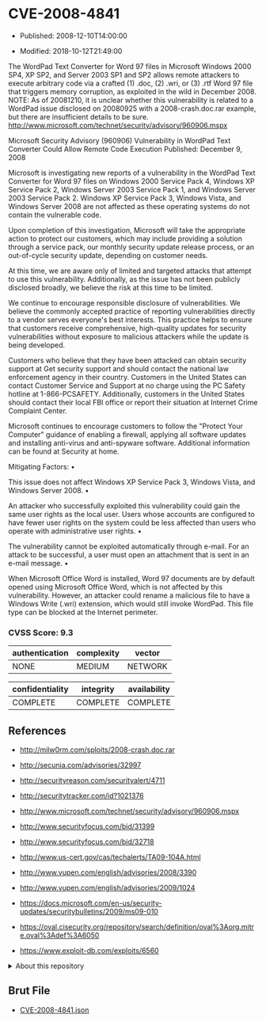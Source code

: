 # CVE-2008-4841

- Published: 2008-12-10T14:00:00

- Modified: 2018-10-12T21:49:00

The WordPad Text Converter for Word 97 files in Microsoft Windows 2000 SP4, XP SP2, and Server 2003 SP1 and SP2 allows remote attackers to execute arbitrary code via a crafted (1) .doc, (2) .wri, or (3) .rtf Word 97 file that triggers memory corruption, as exploited in the wild in December 2008.  NOTE: As of 20081210, it is unclear whether this vulnerability is related to a WordPad issue disclosed on 20080925 with a 2008-crash.doc.rar example, but there are insufficient details to be sure. http://www.microsoft.com/technet/security/advisory/960906.mspx


Microsoft Security Advisory (960906)
Vulnerability in WordPad Text Converter Could Allow Remote Code Execution
Published: December 9, 2008

Microsoft is investigating new reports of a vulnerability in the WordPad Text Converter for Word 97 files on Windows 2000 Service Pack 4, Windows XP Service Pack 2, Windows Server 2003 Service Pack 1, and Windows Server 2003 Service Pack 2. Windows XP Service Pack 3, Windows Vista, and Windows Server 2008 are not affected as these operating systems do not contain the vulnerable code.

Upon completion of this investigation, Microsoft will take the appropriate action to protect our customers, which may include providing a solution through a service pack, our monthly security update release process, or an out-of-cycle security update, depending on customer needs.

At this time, we are aware only of limited and targeted attacks that attempt to use this vulnerability. Additionally, as the issue has not been publicly disclosed broadly, we believe the risk at this time to be limited.

We continue to encourage responsible disclosure of vulnerabilities. We believe the commonly accepted practice of reporting vulnerabilities directly to a vendor serves everyone's best interests. This practice helps to ensure that customers receive comprehensive, high-quality updates for security vulnerabilities without exposure to malicious attackers while the update is being developed.

Customers who believe that they have been attacked can obtain security support at Get security support and should contact the national law enforcement agency in their country. Customers in the United States can contact Customer Service and Support at no charge using the PC Safety hotline at 1-866-PCSAFETY. Additionally, customers in the United States should contact their local FBI office or report their situation at Internet Crime Complaint Center.

Microsoft continues to encourage customers to follow the "Protect Your Computer" guidance of enabling a firewall, applying all software updates and installing anti-virus and anti-spyware software. Additional information can be found at Security at home.

Mitigating Factors:
•	

This issue does not affect Windows XP Service Pack 3, Windows Vista, and Windows Server 2008.
•	

An attacker who successfully exploited this vulnerability could gain the same user rights as the local user. Users whose accounts are configured to have fewer user rights on the system could be less affected than users who operate with administrative user rights.
•	

The vulnerability cannot be exploited automatically through e-mail. For an attack to be successful, a user must open an attachment that is sent in an e-mail message.
•	

When Microsoft Office Word is installed, Word 97 documents are by default opened using Microsoft Office Word, which is not affected by this vulnerability. However, an attacker could rename a malicious file to have a Windows Write (.wri) extension, which would still invoke WordPad. This file type can be blocked at the Internet perimeter.

### CVSS Score: **9.3**

| authentication | complexity | vector |
| --- | --- | --- |
| NONE | MEDIUM | NETWORK |

| confidentiality | integrity | availability |
| --- | --- | --- |
| COMPLETE | COMPLETE | COMPLETE |

## References

* http://milw0rm.com/sploits/2008-crash.doc.rar

* http://secunia.com/advisories/32997

* http://securityreason.com/securityalert/4711

* http://securitytracker.com/id?1021376

* http://www.microsoft.com/technet/security/advisory/960906.mspx

* http://www.securityfocus.com/bid/31399

* http://www.securityfocus.com/bid/32718

* http://www.us-cert.gov/cas/techalerts/TA09-104A.html

* http://www.vupen.com/english/advisories/2008/3390

* http://www.vupen.com/english/advisories/2009/1024

* https://docs.microsoft.com/en-us/security-updates/securitybulletins/2009/ms09-010

* https://oval.cisecurity.org/repository/search/definition/oval%3Aorg.mitre.oval%3Adef%3A6050

* https://www.exploit-db.com/exploits/6560

<details>
<summary>About this repository</summary> 

  This repository is part of the project [Live Hack CVE](https://github.com/Live-Hack-CVE). Main website can be found [www.live-hack.org](https://www.live-hack.org) 
  
  Made by [Sn0wAlice](https://github.com/Sn0wAlice) for the people that care about security and need to have a feed of the latest CVEs. Hope you enjoy it, don't forget to star the repo and follow me on [Twitter](https://twitter.com/Sn0wAlice) and [Github](https://github.com/Sn0wAlice). And that is my [personnal website](https://www.alice-snow.me/)

  - [Home Page](https://github.com/Live-Hack-CVE)
  - [Framework](https://github.com/Live-Hack-CVE/cve-framework)
  - [CVE database](https://github.com/Live-Hack-CVE/full_database)
  - [Changelog](https://github.com/Live-Hack-CVE/Changelog)
</details>

## Brut File

* [CVE-2008-4841.json](https://raw.githubusercontent.com/Live-Hack-CVE/full_database/main/cves/2008/CVE-2008-4841.json)

